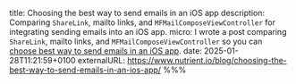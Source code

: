 title: Choosing the best way to send emails in an iOS app
description: Comparing `ShareLink`, mailto links, and `MFMailComposeViewController` for integrating sending emails into an iOS app.
micro: I wrote a post comparing `ShareLink`, mailto links, and `MFMailComposeViewController` so you can [choose best way to send emails in an iOS app]().
date: 2025-01-28T11:21:59+0100
externalURL: https://www.nutrient.io/blog/choosing-the-best-way-to-send-emails-in-an-ios-app/
%%%
